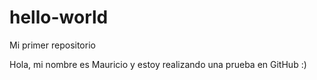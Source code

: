 # hello-world
Mi primer repositorio

Hola, mi nombre es Mauricio y estoy realizando una prueba en GitHub :)
